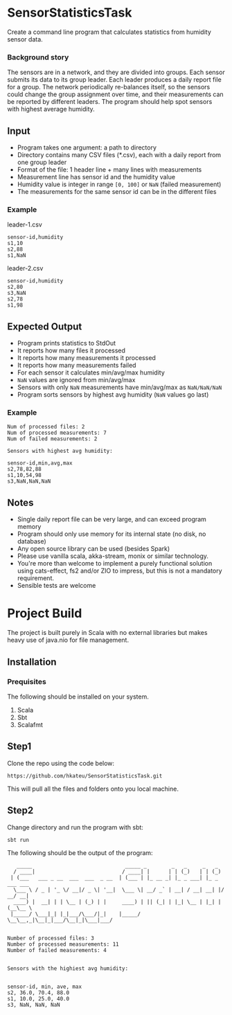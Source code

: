 # SensorStatisticsTask

Create a command line program that calculates statistics from humidity sensor data.

### Background story

The sensors are in a network, and they are divided into groups. Each sensor submits its data to its group leader.
Each leader produces a daily report file for a group. The network periodically re-balances itself, so the sensors could
change the group assignment over time, and their measurements can be reported by different leaders. The program should
help spot sensors with highest average humidity.

## Input

- Program takes one argument: a path to directory
- Directory contains many CSV files (\*.csv), each with a daily report from one group leader
- Format of the file: 1 header line + many lines with measurements
- Measurement line has sensor id and the humidity value
- Humidity value is integer in range `[0, 100]` or `NaN` (failed measurement)
- The measurements for the same sensor id can be in the different files

### Example

leader-1.csv

```
sensor-id,humidity
s1,10
s2,88
s1,NaN
```

leader-2.csv

```
sensor-id,humidity
s2,80
s3,NaN
s2,78
s1,98
```

## Expected Output

- Program prints statistics to StdOut
- It reports how many files it processed
- It reports how many measurements it processed
- It reports how many measurements failed
- For each sensor it calculates min/avg/max humidity
- `NaN` values are ignored from min/avg/max
- Sensors with only `NaN` measurements have min/avg/max as `NaN/NaN/NaN`
- Program sorts sensors by highest avg humidity (`NaN` values go last)

### Example

```
Num of processed files: 2
Num of processed measurements: 7
Num of failed measurements: 2

Sensors with highest avg humidity:

sensor-id,min,avg,max
s2,78,82,88
s1,10,54,98
s3,NaN,NaN,NaN
```

## Notes

- Single daily report file can be very large, and can exceed program memory
- Program should only use memory for its internal state (no disk, no database)
- Any open source library can be used (besides Spark)
- Please use vanilla scala, akka-stream, monix or similar technology.
- You're more than welcome to implement a purely functional solution using cats-effect, fs2 and/or ZIO to impress,
  but this is not a mandatory requirement.
- Sensible tests are welcome

# Project Build

The project is built purely in Scala with no external libraries but makes heavy use of java.nio for file management.

## Installation

### Prequisites

The following should be installed on your system.

1. Scala
1. Sbt
1. Scalafmt

## Step1

Clone the repo using the code below:

```
https://github.com/hkateu/SensorStatisticsTask.git
```

This will pull all the files and folders onto you local machine.

## Step2

Change directory and run the program with sbt:

```
sbt run
```

The following should be the output of the program:

```
   _____                              _____ _        _   _     _   _
  / ____|                            / ____| |      | | (_)   | | (_)
 | (___   ___ _ __  ___  ___  _ __  | (___ | |_ __ _| |_ _ ___| |_ _  ___ ___
  \___ \ / _ | '_ \/ __|/ _ \| '__|  \___ \| __/ _` | __| / __| __| |/ __/ __|
  ____) |  __| | | \__ | (_) | |     ____) | || (_| | |_| \__ | |_| | (__\__ \
 |_____/ \___|_| |_|___/\___/|_|    |_____/ \__\__,_|\__|_|___/\__|_|\___|___/


Number of processed files: 3
Number of processed measurements: 11
Number of failed measurements: 4


Sensors with the highiest avg humidity:


sensor-id, min, ave, max
s2, 36.0, 70.4, 88.0
s1, 10.0, 25.0, 40.0
s3, NaN, NaN, NaN
```
